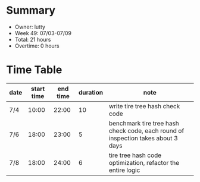 # Summary

* Owner: lutty
* Week 49: 07/03-07/09
* Total: 21 hours
* Overtime: 0 hours

# Time Table

| date | start time | end time | duration | note                                                                             |
|------|------------|----------|----------|----------------------------------------------------------------------------------|
| 7/4  | 10:00      | 22:00    | 10       | write tire tree hash check code                                                  |
| 7/6  | 18:00      | 23:00    | 5        | benchmark tire tree hash check code, each round of inspection takes about 3 days |
| 7/8  | 18:00      | 24:00    | 6        | tire tree hash code optimization, refactor the entire logic                      |
